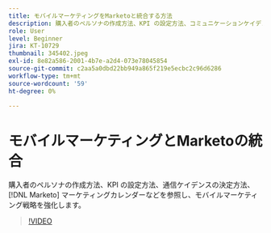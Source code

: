 ```yaml
---
title: モバイルマーケティングをMarketoと統合する方法
description: 購入者のペルソナの作成方法、KPI の設定方法、コミュニケーションケイデンスの決定方法、使用方法を見る [!DNL Marketo’s] マーケティングカレンダーなどを参照し、モバイルマーケティング戦略を強化します。
role: User
level: Beginner
jira: KT-10729
thumbnail: 345402.jpeg
exl-id: 8e82a586-2001-4b7e-a2d4-073e78045854
source-git-commit: c2aa5a0dbd22bb949a865f219e5ecbc2c96d6286
workflow-type: tm+mt
source-wordcount: '59'
ht-degree: 0%

---
```


# モバイルマーケティングとMarketoの統合

購入者のペルソナの作成方法、KPI の設定方法、通信ケイデンスの決定方法、 [!DNL Marketo] マーケティングカレンダーなどを参照し、モバイルマーケティング戦略を強化します。

>[!VIDEO](https://video.tv.adobe.com/v/345402/?quality=12&learn=on)
